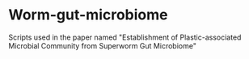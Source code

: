# Worm-gut-microbiome
Scripts used in the paper named "Establishment of Plastic-associated Microbial Community from Superworm Gut Microbiome"
